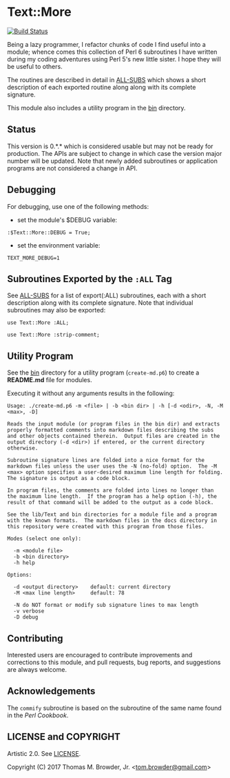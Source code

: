 # Text::More

[![Build Status](https://travis-ci.org/tbrowder/Text-More-Perl6.svg)](https://travis-ci.org/tbrowder/Text-More-Perl6)

Being a lazy programmer, I refactor chunks of code I find useful into
a module; whence comes this collection of Perl 6 subroutines I have
written during my coding adventures using Perl 5's new little sister.
I hope they will be useful to others.

The routines are described in detail in
[ALL-SUBS](https://github.com/tbrowder/Text-More-Perl6/blob/master/docs/ALL-SUBS.md)
which shows a short description of each exported routine along along
with its complete signature.

This module also includes a utility program in the
[bin](https://github.com/tbrowder/Text-More-Perl6/blob/master/bin)
directory.

## Status

This version is 0.\*.\* which is considered usable but may not be ready
for production.  The APIs are subject to change in which case the
version major number will be updated. Note that newly added
subroutines or application programs are not considered a change in
API.

## Debugging

For debugging, use one of the following methods:


- set the module's $DEBUG variable:

```Perl6
:$Text::More::DEBUG = True;
```

- set the environment variable:

```Perl6
TEXT_MORE_DEBUG=1
```

## Subroutines Exported by the `:ALL` Tag

See
[ALL-SUBS](https://github.com/tbrowder/Text-More-Perl6/blob/master/docs/ALL-SUBS.md)
for a list of export(:ALL) subroutines, each with a short description
along with its complete signature.  Note that individual subroutines
may also be exported:

```Perl6
use Text::More :ALL;
```

```Perl6
use Text::More :strip-comment;
```

## Utility Program

See the
[bin](https://github.com/tbrowder/Text-More-Perl6/blob/master/bin)
directory for a utility program (```create-md.p6```) to create a
**README.md** file for modules.

Executing it without any arguments results in the following:

```Perl6
Usage: ./create-md.p6 -m <file> | -b <bin dir> | -h [-d <odir>, -N, -M <max>, -D]

Reads the input module (or program files in the bin dir) and extracts
properly formatted comments into markdown files describing the subs
and other objects contained therein.  Output files are created in the
output directory (-d <dir>) if entered, or the current directory
otherwise.

Subroutine signature lines are folded into a nice format for the
markdown files unless the user uses the -N (no-fold) option.  The -M
<max> option specifies a user-desired maximum line length for folding.
The signature is output as a code block.

In program files, the comments are folded into lines no longer than
the maximum line length.  If the program has a help option (-h), the
result of that command will be added to the output as a code block.

See the lib/Text and bin directories for a module file and a program
with the known formats.  The markdown files in the docs directory in
this repository were created with this program from those files.

Modes (select one only):

  -m <module file>
  -b <bin directory>
  -h help

Options:

  -d <output directory>    default: current directory
  -M <max line length>     default: 78

  -N do NOT format or modify sub signature lines to max length
  -v verbose
  -D debug
```

## Contributing

Interested users are encouraged to contribute improvements and
corrections to this module, and pull requests, bug reports, and
suggestions are always welcome.

## Acknowledgements

The ```commify``` subroutine is based on the subroutine of the same
name found in the *Perl Cookbook*.

## LICENSE and COPYRIGHT

Artistic 2.0. See [LICENSE](https://github.com/tbrowder/Text-More-Perl6/blob/master/LICENSE).

Copyright (C) 2017 Thomas M. Browder, Jr. <<tom.browder@gmail.com>>
